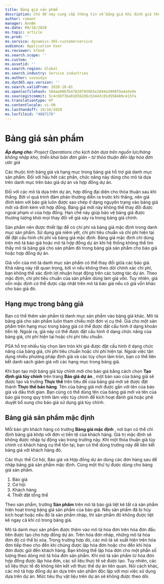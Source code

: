 ```yaml
---
title: Bảng giá sản phẩm
description: Chủ đề này cung cấp thông tin về bảng giá khi định giá theo danh mục, được sử dụng cho báo giá và hợp đồng dự án.
author: rumant
manager: AnnBe
ms.date: 09/18/2020
ms.topic: article
ms.prod: ''
ms.service: dynamics-365-customerservice
audience: Application User
ms.reviewer: kfend
ms.search.scope: ''
ms.custom: ''
ms.assetid: ''
ms.search.region: Global
ms.search.industry: Service industries
ms.author: suvaidya
ms.dyn365.ops.version: ''
ms.search.validFrom: 2020-10-01
ms.openlocfilehash: 504aa90bfb478207059b5e2894a3990f9a4a5e9e
ms.sourcegitcommit: 5c4c9bf3ba018562d6cb3443c01d550489c415fa
ms.translationtype: HT
ms.contentlocale: vi-VN
ms.lasthandoff: 10/16/2020
ms.locfileid: "4087176"
---
```

# <a name="product-price-lists"></a>Bảng giá sản phẩm

_**Áp dụng cho:** Project Operations cho kịch bản dựa trên nguồn lực/hàng không nhập kho, triển khai bản đơn giản – từ thỏa thuận đến lập hóa đơn ước giá_

Các thuộc tính bảng giá và hạng mục trong bảng giá hỗ trợ giá danh mục sản phẩm. Đối với hầu hết các phần, chức năng này dùng cho mô tả dựa trên danh mục trên báo giá dự án và hợp đồng dự án.

Đối với các mô tả dựa trên dự án, hợp đồng đại diện cho thỏa thuận sau khi thắng. Bởi vì quá trình đàm phán thường diễn ra trước khi thắng, nên giá đính kèm với báo giá luôn được sao chép ở dạng nguyên trạng vào bảng giá mới và đính kèm với hợp đồng. Bảng giá mới này không thể thay đổi được ngoài phạm vi của hợp đồng. Hạn chế này giúp bảo vệ bảng giá được thương lượng khỏi mọi thay đổi về giá xảy ra trong bảng giá chính.

Sản phẩm nên được thiết lập để có chi phí và bảng giá mặc định trong danh mục sản phẩm. Sử dụng giá niêm yết, chi phí tiêu chuẩn và chi phí hiện tại để đặt cấu hình chi phí và bảng giá mặc định. Bảng giá mặc định chỉ dùng trên mô tả báo giá hoặc mô tả hợp đồng dự án khi hệ thống không thể tìm thấy mô tả bảng giá cho sản phẩm đó trong bảng giá sản phẩm cho báo giá hoặc hợp đồng dự án.

Giá vốn của mô tả danh mục sản phẩm có thể thay đổi giữa các báo giá. Khả năng này rất quan trọng, bởi vì nếu không theo dõi chính xác chi phí, bạn không thể xác định lợi nhuận hoạt động trên các tương tác dự án. Theo mặc định, chi phí tiêu chuẩn của sản phẩm dùng làm giá vốn. Tuy nhiên, giá vốn mặc định có thể được cập nhật trên mô tả báo giá nếu có giá vốn khác cho báo giá đó.

## <a name="price-list-items"></a>Hạng mục trong bảng giá

Bạn có thể thêm sản phẩm từ danh mục sản phẩm vào bảng giá khác. Mô tả bảng giá cho sản phẩm luôn tham chiếu một đơn vị cụ thể. Giá cho một sản phẩm trên hạng mục trong bảng giá có thể được đặt cấu hình ở dạng khoản tiền tệ. Ngoài ra, giá này có thể được đặt cấu hình ở dạng chức năng của bảng giá, chi phí hiện tại hoặc chi phí tiêu chuẩn.

PSA hỗ trợ nhiều tùy chọn làm tròn khi giá được đặt cấu hình ở dạng chức năng của bảng giá, chi phí tiêu chuẩn hoặc chi phí hiện tại. Ngoài việc tận dụng nhiều phương pháp định giá và các tùy chọn làm tròn, bạn có thể liên kết danh sách giảm giá với các hạng mục trong bảng giá. 

Khi bạn tạo một bảng giá tùy chỉnh mới cho báo giá bằng cách chọn **Tạo định giá tùy chỉnh** trên trang **Báo giá dự án** , một bản sao của bảng giá sẽ được tạo và trường **Thực thể** trên tiêu đề của bảng giá mới sẽ được đặt thành **Thực thể bán hàng**. Tên của bảng giá mới được gắn với tên của báo giá và dấu thời gian. Bạn cũng có thể dùng tên của bảng giá mới và tên của báo giá trong quy trình làm việc tùy chỉnh để kích hoạt đánh giá hoặc phê duyệt bổ sung cho báo giá sử dụng giá tùy chỉnh.

 
## <a name="default-product-price-list"></a>Bảng giá sản phẩm mặc định
Mỗi bản ghi khách hàng có trường **Bảng giá mặc định** , nơi bạn có thể chỉ định bảng giá khớp với đơn vị tiền tệ của khách hàng. Giá trị mặc định sẽ không được nhập tự động vào trong trường này. Khi một thỏa thuận giá tùy chỉnh có khách hàng cụ thể tồn tại, bạn có thể dùng trường này để liên kết bảng giá với khách hàng đó.

Các thực thể Cơ hội, Báo giá và Hợp đồng dự án dùng các đơn hàng sau để nhập bảng giá sản phẩm mặc định. Cùng một thứ tự được dùng cho bảng giá sản phẩm.

1.  Báo giá
2.  Cơ hội
3.  Khách hàng
4.  Thiết đặt tổng thể 

Theo sản phẩm, trường **Sản phẩm** trên mô tả báo giá liệt kê tất cả sản phẩm hiện hoạt trong bảng giá sản phẩm của báo giá. Nếu sản phẩm đã bị hủy kích hoạt hoặc nếu đó là sản phẩm nháp, thì sản phẩm đó không được liệt kê ngay cả khi có trong bảng giá. 

Mô tả danh mục sản phẩm được thêm vào mô tả hóa đơn trên hóa đơn đầu tiên được tạo cho hợp đồng dự án. Trên hóa đơn nháp, những mô tả hóa đơn đó có thể bị xóa. Trong trường hợp đó, các mô tả sẽ xuất hiện trên hóa đơn tiếp theo cho đến khi chúng được lập hóa đơn hoặc cho đến khi hóa đơn được gửi đến khách hàng. Bạn không thể lập hóa đơn cho một phần số lượng theo dòng mô tả hóa đơn sản phẩm. Khi mô tả sản phẩm từ hóa đơn hợp đồng được lập hóa đơn, các số liệu thực tế sẽ được tạo. Tuy nhiên, các số liệu thực tế đó không liên kết với thực thể dự án liên quan. Nói cách khác, các mô tả hợp đồng dự án dựa trên sản phẩm độc lập với mọi việc sử dụng dựa trên dự án. Mức tiêu thụ vật liệu trên dự án sẽ không được theo dõi.
